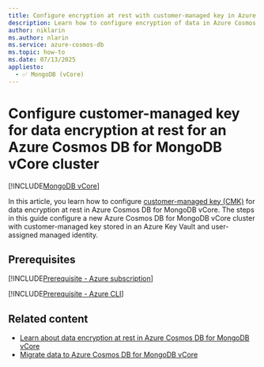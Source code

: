```yaml
---
title: Configure encryption at rest with customer-managed key in Azure Cosmos DB for MongoDB vCore
description: Learn how to configure encryption of data in Azure Cosmos DB for MongoDB vCore databases using service-managed and customer-managed encryption keys.
author: niklarin
ms.author: nlarin
ms.service: azure-cosmos-db
ms.topic: how-to
ms.date: 07/13/2025
appliesto:
  - ✅ MongoDB (vCore)
---
```


# Configure customer-managed key for data encryption at rest for an Azure Cosmos DB for MongoDB vCore cluster

[!INCLUDE[MongoDB vCore](~/reusable-content/ce-skilling/azure/includes/cosmos-db/includes/notice-cmk-preview.md)]

In this article, you learn how to configure [customer-managed key (CMK)](./database-encryption-at-rest.md) for data encryption at rest in Azure Cosmos DB for MongoDB vCore. The steps in this guide configure a new Azure Cosmos DB for MongoDB vCore cluster with customer-managed key stored in an Azure Key Vault and user-assigned managed identity. 

## Prerequisites

[!INCLUDE[Prerequisite - Azure subscription](includes/prereq-azure-subscription.md)]

[!INCLUDE[Prerequisite - Azure CLI](includes/prereq-azure-cli.md)]


## Related content

- [Learn about data encryption at rest in Azure Cosmos DB for MongoDB vCore](./database-encryption-at-rest.md)
- [Migrate data to Azure Cosmos DB for MongoDB vCore](./migration-options.md)